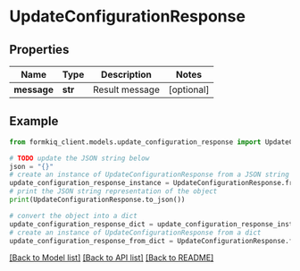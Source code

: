 # UpdateConfigurationResponse


## Properties

Name | Type | Description | Notes
------------ | ------------- | ------------- | -------------
**message** | **str** | Result message | [optional] 

## Example

```python
from formkiq_client.models.update_configuration_response import UpdateConfigurationResponse

# TODO update the JSON string below
json = "{}"
# create an instance of UpdateConfigurationResponse from a JSON string
update_configuration_response_instance = UpdateConfigurationResponse.from_json(json)
# print the JSON string representation of the object
print(UpdateConfigurationResponse.to_json())

# convert the object into a dict
update_configuration_response_dict = update_configuration_response_instance.to_dict()
# create an instance of UpdateConfigurationResponse from a dict
update_configuration_response_from_dict = UpdateConfigurationResponse.from_dict(update_configuration_response_dict)
```
[[Back to Model list]](../README.md#documentation-for-models) [[Back to API list]](../README.md#documentation-for-api-endpoints) [[Back to README]](../README.md)


